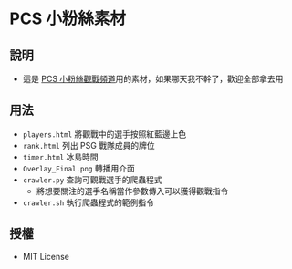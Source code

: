 # PCS 小粉絲素材

## 說明
+ 這是 [PCS 小粉絲觀戰頻道](https://twitch.tv/pcs_fan/)用的素材，如果哪天我不幹了，歡迎全部拿去用

## 用法
+ `players.html` 將觀戰中的選手按照紅藍邊上色
+ `rank.html` 列出 PSG 戰隊成員的牌位
+ `timer.html` 冰島時間
+ `Overlay_Final.png` 轉播用介面
+ `crawler.py` 查詢可觀戰選手的爬蟲程式
    + 將想要關注的選手名稱當作參數傳入可以獲得觀戰指令
+ `crawler.sh` 執行爬蟲程式的範例指令

## 授權
+ MIT License
